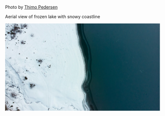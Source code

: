 Photo by [Thimo Pedersen](https://unsplash.com/@thimo)

Aerial view of frozen lake with snowy coastline

[![nC_dpX5Q_bA](./nC_dpX5Q_bA.webp)](https://unsplash.com/photos/aerial-view-of-snowfield-and-body-of-water-nC_dpX5Q_bA)